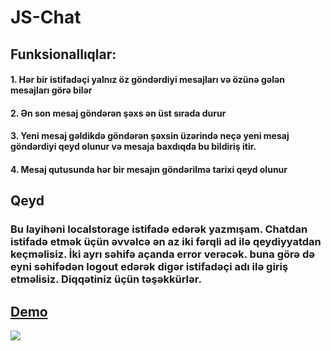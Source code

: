 # JS-Chat
## Funksionallıqlar: 
#### 1. Hər bir istifadəçi yalnız öz göndərdiyi mesajları və özünə gələn mesajları görə bilər
#### 2. Ən son mesaj göndərən şəxs ən üst sırada durur
#### 3. Yeni mesaj gəldikdə göndərən şəxsin üzərində neçə yeni mesaj göndərdiyi qeyd olunur və mesaja baxdıqda bu bildiriş itir.
#### 4. Mesaj qutusunda hər bir mesajın göndərilmə tarixi qeyd olunur
## Qeyd
### Bu layihəni localstorage istifadə edərək yazmışam. Chatdan istifadə etmək üçün əvvəlcə ən az iki fərqli ad ilə qeydiyyatdan keçməlisiz. İki ayrı səhifə açanda error verəcək. buna görə də eyni səhifədən logout edərək digər istifadəçi adı ilə giriş etməlisiz. Diqqətiniz üçün təşəkkürlər.
## [Demo](https://calculator-js-pro.netlify.app/)
![]([https://raw.githubusercontent.com/ceyhunresulov/js-calculator/34ba53d0a1dc14e8a642be6592e886024ce681cc/img/calc.png](https://github.com/ceyhunresulov/JS-Chat/blob/master/img/contact2.png?raw=true))
